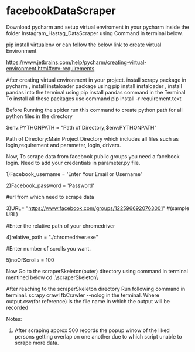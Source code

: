 # facebookDataScraper

Download pycharm and setup virtual enviroment in your pycharm inside the folder Instagram_Hastag_DataScraper using Command in terminal below.

pip install virtualenv or can follow the below link to create virtual Environment

https://www.jetbrains.com/help/pycharm/creating-virtual-environment.html#env-requirements

After creating virtual environment in your project. install scrapy package in pycharm , install instaloader package using pip install instaloader , install pandas into the terminal using pip install pandas command in the Terminal To install all these packages use command pip install -r requirement.text

Before Running the spider run this command to create python path for all python files in the directory

$env:PYTHONPATH = "Path of Directory;$env:PYTHONPATH" 

Path of Directory:Main Project Directory which includes all files such as login,requirement and parameter, login, drivers.

Now,
To scrape data from facebook public groups you need a facebook login. Need to add your credentials in parameter.py file.

1)Facebook_username = 'Enter Your Email or Username'

2)Facebook_password = 'Password'

#url from which need to scrape data

3)URL= "https://www.facebook.com/groups/1225966920763001" #(sample URL)

#Enter the relative path of your chromedriver

4)relative_path = "./chromedriver.exe"

#Enter number of scrolls you want.

5)noOfScrolls = 100 

 Now Go to the scraperSkeleton(outer) directory using command in terminal mentined below cd .\scraperSkeleton\

After reaching to the scraperSkeleton directory Run following command in terminal. scrapy crawl fbCrawler --nolog in the terminal. Where output.csv(for reference) is the file name in which the output will be recorded

Notes:
1) After scraping approx 500 records the popup winow of the liked persons getting overlap on one another due to which script unable to scrape more data.
